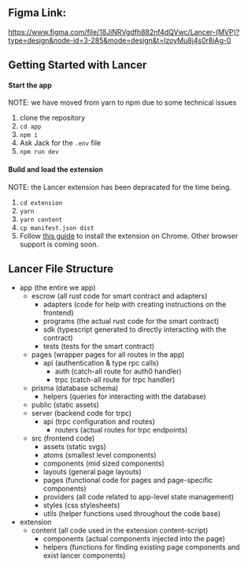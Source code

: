 ## Figma Link:

https://www.figma.com/file/18JiNRVgdfh882nf4dQVwc/Lancer-(MVP)?type=design&node-id=3-285&mode=design&t=IzoyMu8j4s0r8iAg-0

## Getting Started with Lancer

#### Start the app
NOTE: we have moved from yarn to npm due to some technical issues

1. clone the repository
2. `cd app`
3. `npm i`
4. Ask Jack for the `.env` file
5. `npm run dev`

#### Build and load the extension
NOTE: the Lancer extension has been depracated for the time being.
1. `cd extension`
2. `yarn`
3. `yarn content`
4. `cp manifest.json dist`
5. Follow [this guide](https://webkul.com/blog/how-to-install-the-unpacked-extension-in-chrome/) to install the extension on Chrome. Other browser support is coming soon.

## Lancer File Structure

- app (the entire we app)
  - escrow (all rust code for smart contract and adapters)
    - adapters (code for help with creating instructions on the frontend)
    - programs (the actual rust code for the smart contract)
    - sdk (typescript generated to directly interacting with the contract)
    - tests (tests for the smart contract)
  - pages (wrapper pages for all routes in the app)
    - api (authentication & type rpc calls)
      - auth (catch-all route for auth0 handler)
      - trpc (catch-all route for trpc handler)
  - prisma (database schema)
    - helpers (queries for interacting with the database)
  - public (static assets)
  - server (backend code for trpc)
    - api (trpc configuration and routes)
      - routers (actual routes for trpc endpoints)
  - src (frontend code)
    - assets (static svgs)
    - atoms (smallest level components)
    - components (mid sized components)
    - layouts (general page layouts)
    - pages (functional code for pages and page-specific components)
    - providers (all code related to app-level state management)
    - styles (css stylesheets)
    - utils (helper functions used throughout the code base)
- extension
  - content (all code used in the extension content-script)
    - components (actual components injected into the page)
    - helpers (functions for finding existing page components and exist lancer components)
